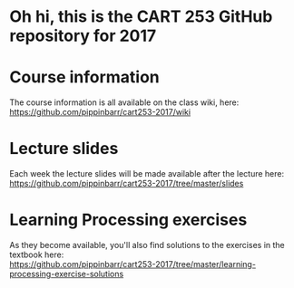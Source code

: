 # Oh hi, this is the CART 253 GitHub repository for 2017

# Course information  

The course information is all available on the class wiki, here:  
https://github.com/pippinbarr/cart253-2017/wiki

# Lecture slides

Each week the lecture slides will be made available after the lecture here:  
https://github.com/pippinbarr/cart253-2017/tree/master/slides

# Learning Processing exercises

As they become available, you'll also find solutions to the exercises in the textbook here:  
https://github.com/pippinbarr/cart253-2017/tree/master/learning-processing-exercise-solutions
